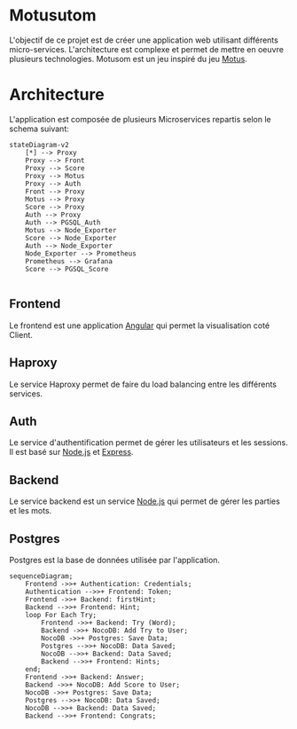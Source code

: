 # Motusutom

L'objectif de ce projet est de créer une application web utilisant différents micro-services. L'architecture est complexe et permet de mettre en oeuvre plusieurs technologies.
Motusom est un jeu inspiré du jeu [Motus](https://fr.wikipedia.org/wiki/Motus_(jeu)).

# Architecture

L'application est composée de plusieurs Microservices repartis selon le schema suivant:
```mermaid
stateDiagram-v2
    [*] --> Proxy
    Proxy --> Front
    Proxy --> Score
    Proxy --> Motus
    Proxy --> Auth
    Front --> Proxy
    Motus --> Proxy
    Score --> Proxy
    Auth --> Proxy
    Auth --> PGSQL_Auth
    Motus --> Node_Exporter
    Score --> Node_Exporter
    Auth --> Node_Exporter
    Node_Exporter --> Prometheus
    Prometheus --> Grafana
    Score --> PGSQL_Score


```

## Frontend

Le frontend est une application [Angular](https://angular.io/) qui permet la visualisation coté Client.

## Haproxy

Le service Haproxy permet de faire du load balancing entre les différents services.


## Auth

Le service d'authentification permet de gérer les utilisateurs et les sessions. Il est basé sur [Node.js](https://nodejs.org/en/) et [Express](https://expressjs.com/).

## Backend

Le service backend est un service [Node.js](https://nodejs.org/en/) qui permet de gérer les parties et les mots.


## Postgres

Postgres est la base de données utilisée par l'application.

```mermaid
sequenceDiagram;
    Frontend ->>+ Authentication: Credentials;
    Authentication -->>+ Frontend: Token;
    Frontend ->>+ Backend: firstHint;
    Backend -->>+ Frontend: Hint;
    loop For Each Try;
        Frontend ->>+ Backend: Try (Word);
        Backend ->>+ NocoDB: Add Try to User;
        NocoDB ->>+ Postgres: Save Data;
        Postgres -->>+ NocoDB: Data Saved;
        NocoDB -->>+ Backend: Data Saved;
        Backend -->>+ Frontend: Hints;
    end;
    Frontend ->>+ Backend: Answer;
    Backend ->>+ NocoDB: Add Score to User;
    NocoDB ->>+ Postgres: Save Data;
    Postgres -->>+ NocoDB: Data Saved;
    NocoDB -->>+ Backend: Data Saved;
    Backend -->>+ Frontend: Congrats;
```
